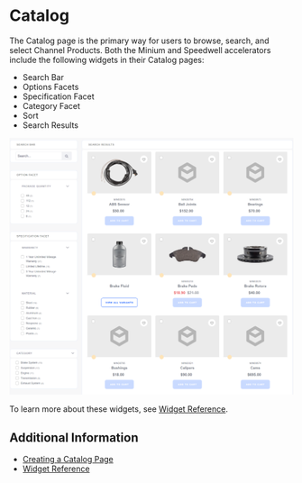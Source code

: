 # Catalog

The Catalog page is the primary way for users to browse, search, and select Channel Products. Both the Minium and Speedwell accelerators include the following widgets in their Catalog pages:

* Search Bar
* Options Facets
* Specification Facet
* Category Facet
* Sort
* Search Results

![Minium demo catalog](./catalog/images/01.png)

To learn more about these widgets, see [Widget Reference](../liferay-commerce-widgets/widget-reference.md).

## Additional Information

* [Creating a Catalog Page](../creating-a-catalog-page.md)
* [Widget Reference](../liferay-commerce-widgets/widget-reference.md)
